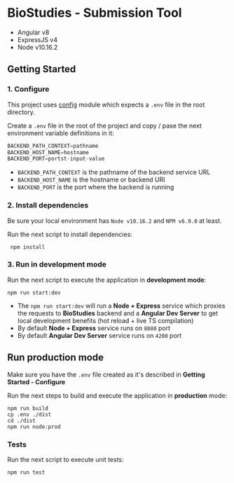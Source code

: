 # BioStudies - Submission Tool

- Angular v8
- ExpressJS v4
- Node v10.16.2

## Getting Started

### 1. Configure
This project uses [config](https://www.npmjs.com/package/config) module which expects a `.env` file in the root directory.

Create a `.env` file in the root of the project and copy / pase the next environment variable definitions in it:

```js
BACKEND_PATH_CONTEXT=pathname
BACKEND_HOST_NAME=hostname
BACKEND_PORT=portst-input-value
```

- `BACKEND_PATH_CONTEXT` is the pathname of the backend service URL
- `BACKEND_HOST_NAME` is the hostname or backend URI
- `BACKEND_PORT` is the port where the backend is running

### 2. Install dependencies
Be sure your local environment has `Node v10.16.2` and `NPM v6.9.0` at least.

Run the next script to install dependencies:

```
 npm install
```

### 3. Run in development mode
Run the next script to execute the application in **development mode**:
```
npm run start:dev
```

- The `npm run start:dev` will run a **Node + Express** service which proxies the requests to **BioStudies** backend and a **Angular Dev Server** to get local development benefits (hot reload + live TS compilation)
- By default **Node + Express** service runs on `8080` port
- By default **Angular Dev Server** service runs on `4200` port

## Run production mode
Make sure you have the `.env` file created as it's described in **Getting Started - Configure**

Run the next steps to build and execute the application in  **production** mode:

```
npm run build
cp .env ./dist
cd ./dist
npm run node:prod
```

### Tests ###
Run the next script to execute unit tests:

```
npm run test
```
